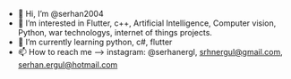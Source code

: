 - 👋 Hi, I’m @serhan2004
- 👀 I’m interested in Flutter, c++, Artificial Intelligence, Computer vision, Python, war technologys, internet of things projects.
- 🌱 I’m currently learning python, c#, flutter
- 📫 How to reach me --> instagram: @serhanergl, srhnergul@gmail.com, serhan.ergul@hotmail.com


